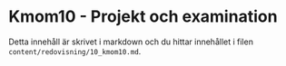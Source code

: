 ---
---
Kmom10 - Projekt och examination
=========================

Detta innehåll är skrivet i markdown och du hittar innehållet i filen `content/redovisning/10_kmom10.md`.
